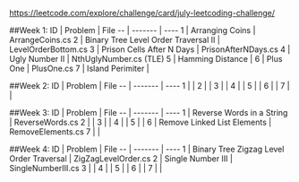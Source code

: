 https://leetcode.com/explore/challenge/card/july-leetcoding-challenge/

##Week 1:
ID | Problem | File
-- | ------- | ----
1 | Arranging Coins | ArrangeCoins.cs
2 | Binary Tree Level Order Traversal II | LevelOrderBottom.cs
3 | Prison Cells After N Days | PrisonAfterNDays.cs
4 | Ugly Number II | NthUglyNumber.cs (TLE)
5 | Hamming Distance |
6 | Plus One | PlusOne.cs
7 | Island Perimiter |

##Week 2:
ID | Problem | File
-- | ------- | ----
1 | |
2 | |
3 | |
4 | |
5 | |
6 | |
7 | |

##Week 3:
ID | Problem | File
-- | ------- | ----
1 | Reverse Words in a String | ReverseWords.cs
2 | |
3 | |
4 | |
5 | |
6 | Remove Linked List Elements | RemoveElements.cs
7 | |

##Week 4:
ID | Problem | File
-- | ------- | ----
1 | Binary Tree Zigzag Level Order Traversal | ZigZagLevelOrder.cs
2 | Single Number III | SingleNumberIII.cs
3 | |
4 | |
5 | |
6 | |
7 | | 